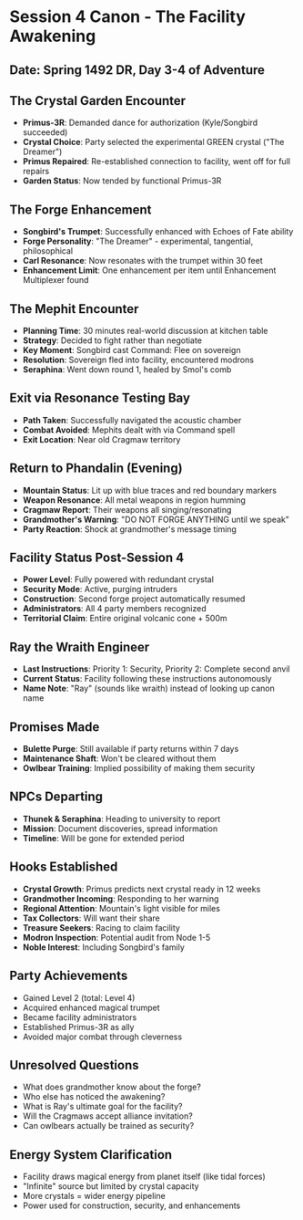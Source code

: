 # Session 4 Canon - The Facility Awakening

## Date: Spring 1492 DR, Day 3-4 of Adventure

## The Crystal Garden Encounter
- **Primus-3R**: Demanded dance for authorization (Kyle/Songbird succeeded)
- **Crystal Choice**: Party selected the experimental GREEN crystal ("The Dreamer")
- **Primus Repaired**: Re-established connection to facility, went off for full repairs
- **Garden Status**: Now tended by functional Primus-3R

## The Forge Enhancement
- **Songbird's Trumpet**: Successfully enhanced with Echoes of Fate ability
- **Forge Personality**: "The Dreamer" - experimental, tangential, philosophical
- **Carl Resonance**: Now resonates with the trumpet within 30 feet
- **Enhancement Limit**: One enhancement per item until Enhancement Multiplexer found

## The Mephit Encounter
- **Planning Time**: 30 minutes real-world discussion at kitchen table
- **Strategy**: Decided to fight rather than negotiate
- **Key Moment**: Songbird cast Command: Flee on sovereign
- **Resolution**: Sovereign fled into facility, encountered modrons
- **Seraphina**: Went down round 1, healed by Smol's comb

## Exit via Resonance Testing Bay
- **Path Taken**: Successfully navigated the acoustic chamber
- **Combat Avoided**: Mephits dealt with via Command spell
- **Exit Location**: Near old Cragmaw territory

## Return to Phandalin (Evening)
- **Mountain Status**: Lit up with blue traces and red boundary markers
- **Weapon Resonance**: All metal weapons in region humming
- **Cragmaw Report**: Their weapons all singing/resonating
- **Grandmother's Warning**: "DO NOT FORGE ANYTHING until we speak"
- **Party Reaction**: Shock at grandmother's message timing

## Facility Status Post-Session 4
- **Power Level**: Fully powered with redundant crystal
- **Security Mode**: Active, purging intruders
- **Construction**: Second forge project automatically resumed
- **Administrators**: All 4 party members recognized
- **Territorial Claim**: Entire original volcanic cone + 500m

## Ray the Wraith Engineer
- **Last Instructions**: Priority 1: Security, Priority 2: Complete second anvil
- **Current Status**: Facility following these instructions autonomously
- **Name Note**: "Ray" (sounds like wraith) instead of looking up canon name

## Promises Made
- **Bulette Purge**: Still available if party returns within 7 days
- **Maintenance Shaft**: Won't be cleared without them
- **Owlbear Training**: Implied possibility of making them security

## NPCs Departing
- **Thunek & Seraphina**: Heading to university to report
- **Mission**: Document discoveries, spread information
- **Timeline**: Will be gone for extended period

## Hooks Established
- **Crystal Growth**: Primus predicts next crystal ready in 12 weeks
- **Grandmother Incoming**: Responding to her warning
- **Regional Attention**: Mountain's light visible for miles
- **Tax Collectors**: Will want their share
- **Treasure Seekers**: Racing to claim facility
- **Modron Inspection**: Potential audit from Node 1-5
- **Noble Interest**: Including Songbird's family

## Party Achievements
- Gained Level 2 (total: Level 4)
- Acquired enhanced magical trumpet
- Became facility administrators
- Established Primus-3R as ally
- Avoided major combat through cleverness

## Unresolved Questions
- What does grandmother know about the forge?
- Who else has noticed the awakening?
- What is Ray's ultimate goal for the facility?
- Will the Cragmaws accept alliance invitation?
- Can owlbears actually be trained as security?

## Energy System Clarification
- Facility draws magical energy from planet itself (like tidal forces)
- "Infinite" source but limited by crystal capacity
- More crystals = wider energy pipeline
- Power used for construction, security, and enhancements